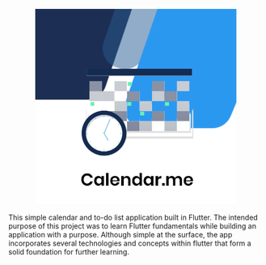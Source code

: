 
<p align='center'>
  <img src='assets/images/Calendar.Me.PNG'>
  </p>

This simple calendar and to-do list application built in Flutter. The intended purpose of this project was to learn Flutter fundamentals while building an application with a purpose. Although simple at the surface, the app incorporates several technologies and concepts within flutter that form a solid foundation for further learning. 

